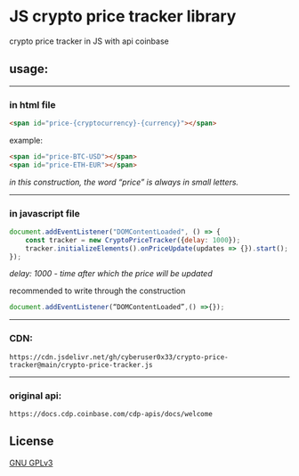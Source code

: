 # JS crypto price tracker library
crypto price tracker in JS with api coinbase

## usage: 

---
### in html file
```html
<span id="price-{cryptocurrency}-{currency}"></span>
```
example:
```html
<span id="price-BTC-USD"></span>
<span id="price-ETH-EUR"></span>
```
*in this construction, the word “price” is always in small letters.*

---

### in javascript file 

```javascript
document.addEventListener("DOMContentLoaded", () => {
    const tracker = new CryptoPriceTracker({delay: 1000});
    tracker.initializeElements().onPriceUpdate(updates => {}).start();
});
```
*delay: 1000 - time after which the price will be updated*

recommended to write through the construction 
```javascript
document.addEventListener(“DOMContentLoaded”,() =>{});
```
---
### CDN: 

```
https://cdn.jsdelivr.net/gh/cyberuser0x33/crypto-price-tracker@main/crypto-price-tracker.js
```
---
### original api:
```
https://docs.cdp.coinbase.com/cdp-apis/docs/welcome
```
## License
[GNU GPLv3](https://choosealicense.com/licenses/gpl-3.0/)
